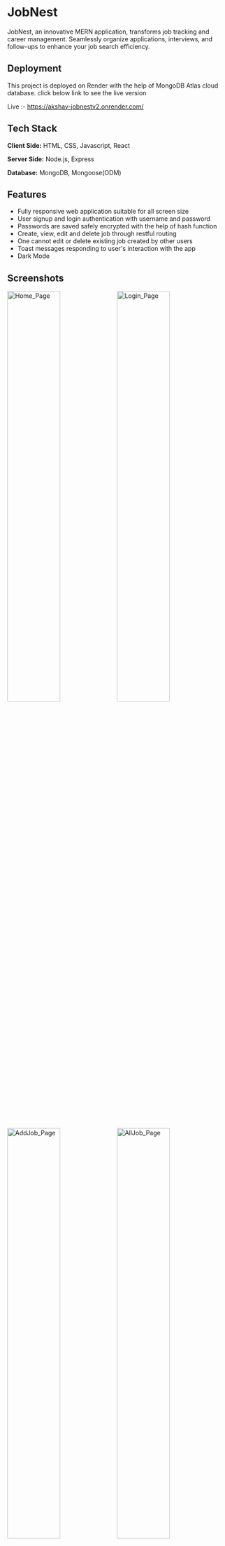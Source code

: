 # JobNest

JobNest, an innovative MERN application, transforms job tracking and career management. Seamlessly organize applications, interviews, and follow-ups to enhance your job search efficiency.


## Deployment

This project is deployed on Render with the help of MongoDB Atlas cloud database. click below link to see the live version

Live :- https://akshay-jobnestv2.onrender.com/

## Tech Stack

**Client Side:** HTML, CSS, Javascript, React

**Server Side:** Node.js, Express

**Database:** MongoDB, Mongoose(ODM)

## Features

- Fully responsive web application suitable for all screen size
- User signup and login authentication with username and password
- Passwords are saved safely encrypted with the help of hash function
- Create, view, edit and delete job through restful routing
- One cannot edit or delete existing job created by other users
- Toast messages responding to user's interaction with the app
- Dark Mode

## Screenshots

[<img alt="Home_Page" src="https://github.com/akshaykhatri-art/JobNest/assets/118674613/9e683f15-e908-498c-a2f1-1584ca6bc257" width="49%"/>](https://github.com/akshaykhatri-art/JobNest/assets/118674613/9e683f15-e908-498c-a2f1-1584ca6bc257)
[<img alt="Login_Page" src="https://github.com/akshaykhatri-art/JobNest/assets/118674613/a035f7a3-654c-4c5c-a4fb-78a54204245b" width="49%"/>](https://github.com/akshaykhatri-art/JobNest/assets/118674613/a035f7a3-654c-4c5c-a4fb-78a54204245b)
[<img alt="AddJob_Page" src="https://github.com/akshaykhatri-art/JobNest/assets/118674613/0d610141-5e18-42ab-b79e-b5e6a79bd7ed" width="49%"/>](https://github.com/akshaykhatri-art/JobNest/assets/118674613/0d610141-5e18-42ab-b79e-b5e6a79bd7ed)
[<img alt="AllJob_Page" src="https://github.com/akshaykhatri-art/JobNest/assets/118674613/aa37c46c-0447-4f82-b541-e984ac2cd7cc" width="49%"/>](https://github.com/akshaykhatri-art/JobNest/assets/118674613/aa37c46c-0447-4f82-b541-e984ac2cd7cc)
[<img alt="Stats_Page" src="https://github.com/akshaykhatri-art/JobNest/assets/118674613/91053e88-128a-4591-965b-cf383665e3da" width="49%"/>](https://github.com/akshaykhatri-art/JobNest/assets/118674613/91053e88-128a-4591-965b-cf383665e3da)
[<img alt="Profile_Page" src="https://github.com/akshaykhatri-art/JobNest/assets/118674613/40ca7c7e-d525-428c-b868-dc3dbafda359" width="49%"/>](https://github.com/akshaykhatri-art/JobNest/assets/118674613/40ca7c7e-d525-428c-b868-dc3dbafda359)
[<img alt="Stats_Page2" src="https://github.com/akshaykhatri-art/JobNest/assets/118674613/d9cfd21d-a553-4b92-8c04-a2a579e49b49" width="49%"/>](https://github.com/akshaykhatri-art/JobNest/assets/118674613/d9cfd21d-a553-4b92-8c04-a2a579e49b49)
[<img alt="AllJob_Page2" src="https://github.com/akshaykhatri-art/JobNest/assets/118674613/a1a410fd-3864-4d01-895a-5584d3721d07" width="49%"/>](https://github.com/akshaykhatri-art/JobNest/assets/118674613/a1a410fd-3864-4d01-895a-5584d3721d07)

## Authors

- [@akshaykhatri-art](https://www.github.com/akshaykhatri-art)
